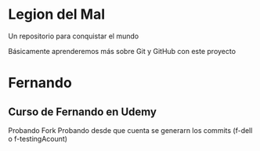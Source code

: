 # Legion del Mal
Un repositorio para conquistar el mundo

Básicamente aprenderemos más sobre Git y GitHub con este proyecto

# Fernando


## Curso de Fernando en Udemy

Probando Fork
Probando desde que cuenta se generarn los commits (f-dell o f-testingAcount)
